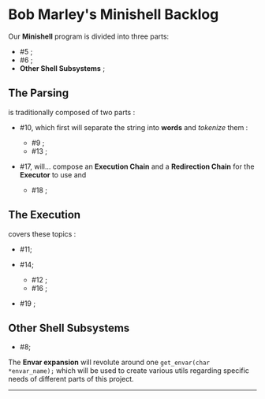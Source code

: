 Bob Marley's Minishell Backlog
======================

Our **Minishell** program is divided into three parts:
- #5 ;
- #6 ;
- **Other Shell Subsystems** ;

## The Parsing
is traditionally composed of two parts :
 - #10, which first will separate the string into **words** and *tokenize* them :
	- #9 ;
	- #13 ;

 - #17, will... compose an **Execution Chain** and a **Redirection Chain** for the **Executor** to use and
   - #18 ;

## The Execution
covers these topics :
- #11;

- #14;
 	- #12 ;
	- #16 ;

- #19 ;

## Other Shell Subsystems

- #8;

The **Envar expansion** will revolute around one `get_envar(char *envar_name);` which will be used to create various utils regarding specific needs of different parts of this project.

-----